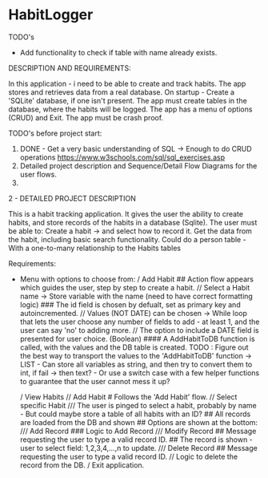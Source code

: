 # HabitLogger

TODO's
- Add functionality to check if table with name already exists. 

DESCRIPTION AND REQUIREMENTS:

In this application - i need to be able to create and track habits. 
The app stores and retrieves data from a real database. 
On startup - Create a 'SQLite' database, if one isn't present.
	The app must create tables in the database, where the habits will be logged.
The app has a menu of options (CRUD) and Exit. 
The app must be crash proof. 

TODO's  before project start:
1. DONE - Get a very basic understanding of SQL -> Enough to do CRUD operations 
	https://www.w3schools.com/sql/sql_exercises.asp
2. Detailed project description and Sequence/Detail Flow Diagrams for the user flows. 
3. 


2 - DETAILED PROJECT DESCRIPTION

This is a habit tracking application. It gives the user the ability to create habits, and store records of the habits in a database (Sqlite).
The user must be able to: Create a habit -> and select how to record it. 
Get the data from the habit, including basic search functionality. 
Could do a person table - With a one-to-many relationship to the Habits tables

Requirements:
- Menu with options to choose from: 
	/ Add Habit
		## Action flow appears which guides the user, step by step to create a habit. 
		// Select a Habit name -> Store variable with the name (need to have correct formatting logic)
		### The id field is chosen by defualt, set as primary key and autoincremented. 
		// Values (NOT DATE) can be chosen -> While loop that lets the user choose any number of fields to add - at least 1, and the user can say 'no' to adding more.
		// The option to include a DATE field is presented for user choice. (Boolean)
		#### A AddHabitToDB function is called, with the values and the DB table is created. 
		TODO : Figure out the best way to transport the values to the 'AddHabitToDB' function -> 
			LIST - Can store all variables as string, and then try to convert them to int, if fail -> then text? 
				 - Or use a switch case with a few helper functions to guarantee that the user cannot mess it up? 

	/ View Habits
		// Add Habit
			# Follows the 'Add Habit' flow. 
		// Select specific Habit 
			/// The user is pinged to select a habit, probably by name - But could maybe store a table of all habits with an ID? 
				## All records are loaded from the DB and shown 
				## Options are shown at the bottom:
				/// Add Record
					### Logic to Add Record
				/// Modify Record
					## Message requesting the user to type a valid record ID. 
						## The record is shown - user to select field: 1,2,3,4,...,n to update.
				/// Delete Record
					## Message requesting the user to type a valid record ID. 
					// Logic to delete the record from the DB. 
	/ Exit application. 

